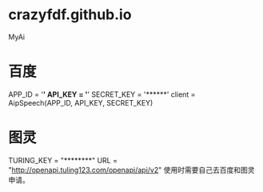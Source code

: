 # crazyfdf.github.io
MyAi
# 百度
APP_ID = '****'
API_KEY = '****'
SECRET_KEY = '******'
client = AipSpeech(APP_ID, API_KEY, SECRET_KEY)

# 图灵
TURING_KEY = "********"
URL = "http://openapi.tuling123.com/openapi/api/v2"
使用时需要自己去百度和图灵申请。
